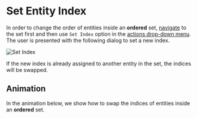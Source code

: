 # Set Entity Index

In order to change the order of entities inside an **ordered** set, [navigate](open-edit.md) to the set first and then use `Set Index` option in the [actions drop-down menu](../ui/explorer.md#actions-dropdown). The user is presented with the following dialog to set a new index.

![Set Index](../../images/entities-general/set-entity-index.png "Set Index")

If the new index is already assigned to another entity in the set, the indices will be swapped. 

## Animation

In the animation below, we show how to swap the indices of entities inside an **ordered** set.

[source]: https://ezgif.com/video-to-gif/ezgif-3-6c238bb06dcb.mov
<img data-gifffer="/images/entities-general/set-entity-index.gif" />
